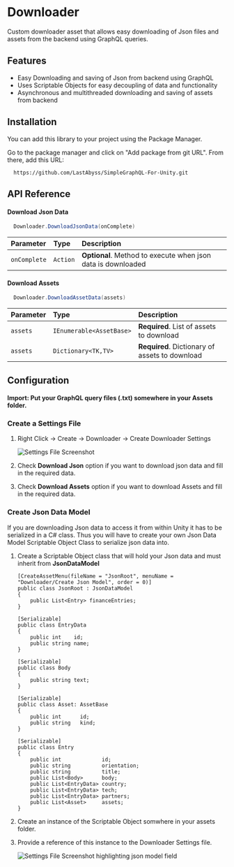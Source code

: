 
# Downloader

Custom downloader asset that allows easy downloading of Json files and assets from the backend using GraphQL queries.


## Features

- Easy Downloading and saving of Json from backend using GraphQL
- Uses Scriptable Objects for easy decoupling of data and functionality 
- Asynchronous and multithreaded downloading and saving of assets from backend



## Installation

You can add this library to your project using the Package Manager.

Go to the package manager and click on "Add package from git URL".
From there, add this URL:

```
  https://github.com/LastAbyss/SimpleGraphQL-For-Unity.git
```
    
## API Reference

#### Download Json Data

```c#
  Downloader.DownloadJsonData(onComplete)
```

| Parameter | Type     | Description                |
| :-------- | :------- | :------------------------- |
| `onComplete` | `Action` | **Optional**. Method to execute when json data is downloaded |

#### Download Assets

```c#
  Downloader.DownloadAssetData(assets)
```

| Parameter | Type     | Description                       |
| :-------- | :------- | :-------------------------------- |
| `assets`      | `IEnumerable<AssetBase>` | **Required**. List of assets to download |
| `assets`      | `Dictionary<TK,TV>` | **Required**. Dictionary of assets to download |



## Configuration
#### Import: Put your GraphQL query files (.txt) somewhere in your Assets folder.
### Create a Settings File
1. Right Click -> Create -> Downloader -> Create Downloader Settings

    ![Settings File Screenshot](https://i.postimg.cc/xjkwqmNv/Downloader-Settings.png)

2. Check **Download Json** option if you want to download json data and fill in the required data. 
3. Check **Download Assets** option if you want to download Assets and fill in the required data.

### Create Json Data Model
If you are downloading Json data to access it from within Unity it has to be serialized in a C# class. Thus you will have to create your own Json Data Model Scriptable Object Class to serialize json data into.
1. Create a Scriptable Object class that will hold your Json data and must inherit from **JsonDataModel**

    ```
    [CreateAssetMenu(fileName = "JsonRoot", menuName = "Downloader/Create Json Model", order = 0)]
    public class JsonRoot : JsonDataModel
    {
        public List<Entry> financeEntries;
    }

    [Serializable]
    public class EntryData
    {
        public int    id;
        public string name;
    }

    [Serializable]
    public class Body
    {
        public string text;
    }

    [Serializable]
    public class Asset: AssetBase
    {
        public int      id;
        public string   kind;
    }

    [Serializable]
    public class Entry
    {
        public int             id;
        public string          orientation;
        public string          title;
        public List<Body>      body;
        public List<EntryData> country;
        public List<EntryData> tech;
        public List<EntryData> partners;
        public List<Asset>     assets;
    }
    ```

2. Create an instance of the Scriptable Object somwhere in your assets folder.
3. Provide a reference of this instance to the Downloader Settings file. 

    ![Settings File Screenshot highlighting json model field](https://i.postimg.cc/Dywvw63x/Downloader-Settings-Highlighted.png)